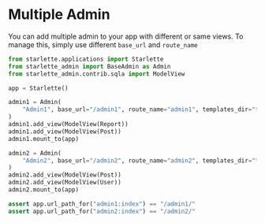 # Multiple Admin

You can add multiple admin to your app with different or same views. To manage this, simply use different `base_url`
and `route_name`

```python
from starlette.applications import Starlette
from starlette_admin import BaseAdmin as Admin
from starlette_admin.contrib.sqla import ModelView

app = Starlette()

admin1 = Admin(
    "Admin1", base_url="/admin1", route_name="admin1", templates_dir="templates/admin1"
)
admin1.add_view(ModelView(Report))
admin1.add_view(ModelView(Post))
admin1.mount_to(app)

admin2 = Admin(
    "Admin2", base_url="/admin2", route_name="admin2", templates_dir="templates/admin2"
)
admin2.add_view(ModelView(Post))
admin2.add_view(ModelView(User))
admin2.mount_to(app)

assert app.url_path_for("admin1:index") == "/admin1/"
assert app.url_path_for("admin2:index") == "/admin2/"

```
